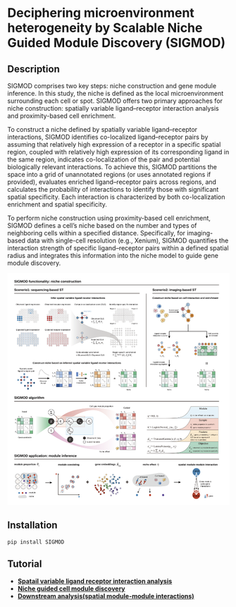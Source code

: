 # Deciphering microenvironment heterogeneity by Scalable Niche Guided Module Discovery (SIGMOD)

## Description

SIGMOD comprises two key steps: niche construction and gene module inference. In this study, the niche is defined as the local microenvironment surrounding each cell or spot. SIGMOD offers two primary approaches for niche construction: spatially variable ligand–receptor interaction analysis and proximity-based cell enrichment.

To construct a niche defined by spatially variable ligand–receptor interactions, SIGMOD identifies co-localized ligand–receptor pairs by assuming that relatively high expression of a receptor in a specific spatial region, coupled with relatively high expression of its corresponding ligand in the same region, indicates co-localization of the pair and potential biologically relevant interactions. To achieve this, SIGMOD partitions the space into a grid of unannotated regions (or uses annotated regions if provided), evaluates enriched ligand–receptor pairs across regions, and calculates the probability of interactions to identify those with significant spatial specificity. Each interaction is characterized by both co-localization enrichment and spatial specificity.

To perform niche construction using proximity-based cell enrichment, SIGMOD defines a cell’s niche based on the number and types of neighboring cells within a specified distance. Specifically, for imaging-based data with single-cell resolution (e.g., Xenium), SIGMOD quantifies the interaction strength of specific ligand–receptor pairs within a defined spatial radius and integrates this information into the niche model to guide gene module discovery.

![SIGMOD Workflow](./images/SIGMOD_V3.svg)

## Installation

```bash
pip install SIGMOD
```

## Tutorial
- [**Spatail variable ligand receptor interaction analysis**](./tutorial/PDAC/SVLR.ipynb)
- [**Niche guided cell module discovery**](./tutorial/PDAC/runPDAC.py)
- [**Downstream analysis(spatial module-module interactions)**](./tutorial/PDAC/ST_analysis.ipynb)
